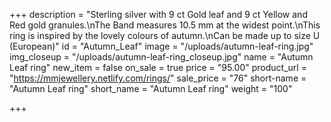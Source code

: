 +++
description = "Sterling silver with 9 ct Gold leaf and 9 ct Yellow and Red gold granules.\nThe Band measures 10.5 mm at the widest point.\nThis ring is inspired by the lovely colours of autumn.\nCan be made up to size U (European)"
id = "Autumn_Leaf"
image = "/uploads/autumn-leaf-ring.jpg"
img_closeup = "/uploads/autumn-leaf-ring_closeup.jpg"
name = "Autumn Leaf ring"
new_item = false
on_sale = true
price = "95.00"
product_url = "https://mmjewellery.netlify.com/rings/"
sale_price = "76"
short-name = "Autumn Leaf ring"
short_name = "Autumn Leaf ring"
weight = "100"

+++
